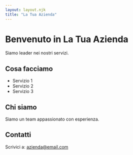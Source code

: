 ```yaml
---
layout: layout.njk
title: "La Tua Azienda"
---
```


# Benvenuto in La Tua Azienda

Siamo leader nei nostri servizi.

## Cosa facciamo

- Servizio 1
- Servizio 2
- Servizio 3


## Chi siamo

Siamo un team appassionato con esperienza.

## Contatti

Scrivici a: azienda@email.com
